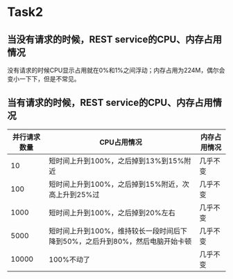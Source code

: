 # Task2

## 当没有请求的时候，REST service的CPU、内存占用情况
没有请求的时候CPU显示占用就在0%和1%之间浮动；内存占用为224M，偶尔会变小一下下，但是不常见。

## 当有请求的时候，REST service的CPU、内存占用情况

并行请求数量 | CPU占用情况 | 内存占用情况
-|-|-
10 | 短时间上升到100%，之后掉到13%到15%附近 | 几乎不变
100 | 短时间上升到100%，之后掉到15%附近，次高上升到25%过 | 几乎不变
1000 | 短时间上升到100%，之后掉到20%左右 | 几乎不变
5000 | 短时间上升到100%，维持较长一段时间后下降到50%，之后升到80%，然后电脑开始卡顿 | 几乎不变
10000 | 100%不动了 | 几乎不变
 
